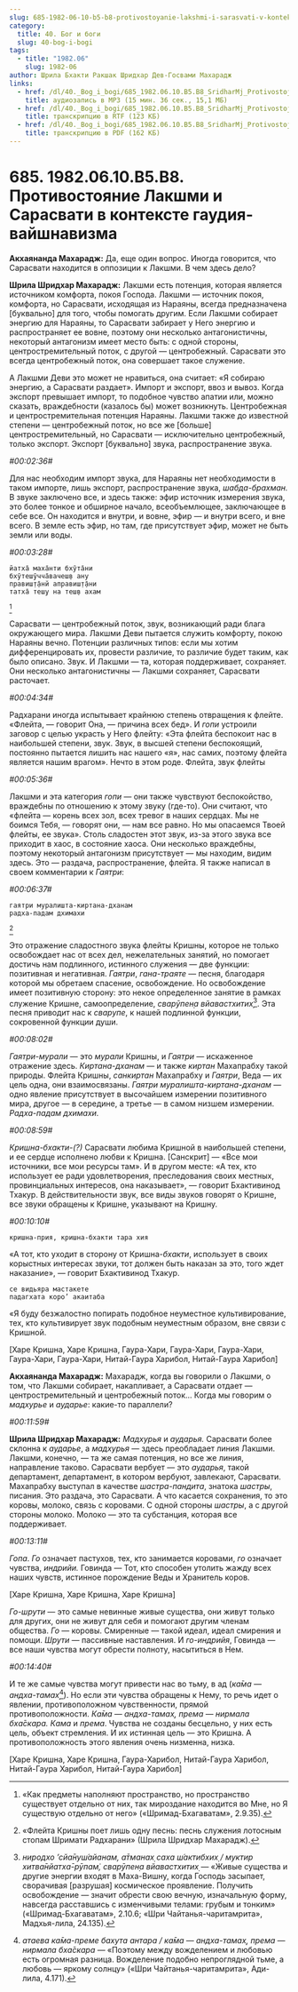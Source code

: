 ```yaml
---
slug: 685-1982-06-10-b5-b8-protivostoyanie-lakshmi-i-sarasvati-v-kontekste-gaudiya-vajshnavizma
category:
  title: 40. Бог и боги
  slug: 40-bog-i-bogi
tags:
  - title: "1982.06"
    slug: 1982-06
author: Шрила Бхакти Ракшак Шридхар Дев-Госвами Махарадж
links:
  - href: /dl/40._Bog_i_bogi/685_1982.06.10.B5.B8_SridharMj_Protivostojanie_Lakshmi_i_Sarasvati_v_kontekste_gaudija-vajshnavizma.mp3
    title: аудиозапись в MP3 (15 мин. 36 сек., 15,1 МБ)
  - href: /dl/40._Bog_i_bogi/685_1982.06.10.B5.B8_SridharMj_Protivostojanie_Lakshmi_i_Sarasvati_v_kontekste_gaudija-vajshnavizma.rtf
    title: транскрипцию в RTF (123 КБ)
  - href: /dl/40._Bog_i_bogi/685_1982.06.10.B5.B8_SridharMj_Protivostojanie_Lakshmi_i_Sarasvati_v_kontekste_gaudija-vajshnavizma.pdf
    title: транскрипцию в PDF (162 КБ)
---
```


# 685. 1982.06.10.B5.B8. Противостояние Лакшми и Сарасвати в контексте гаудия-вайшнавизма

**Акхаянанда Махарадж:** Да, еще один вопрос. Иногда говорится, что Сарасвати находится в оппозиции к Лакшми. В чем здесь дело?

**Шрила Шридхар Махарадж:** Лакшми есть потенция, которая является источником комфорта, покоя Господа. Лакшми — источник покоя, комфорта, но Сарасвати, исходящая из Нараяны, всегда предназначена [буквально] для того, чтобы помогать другим. Если Лакшми собирает энергию для Нараяны, то Сарасвати забирает у Него энергию и распространяет ее вовне, поэтому они несколько антагонистичны, некоторый антагонизм имеет место быть: с одной стороны, центростремительный поток, с другой — центробежный. Сарасвати это всегда центробежный поток, она совершает такое служение.

А Лакшми Деви это может не нравиться, она считает: «Я собираю энергию, а Сарасвати раздает». Импорт и экспорт, ввоз и вывоз. Когда экспорт превышает импорт, то подобное чувство апатии или, можно сказать, враждебности (казалось бы) может возникнуть. Центробежная и центростремительная потенция Нараяны. Лакшми также до известной степени — центробежный поток, но все же [больше] центростремительный, но Сарасвати — исключительно центробежный, только экспорт. Экспорт [буквально] звука, распространение звука.

*#00:02:36#*

Для нас необходим импорт звука, для Нараяны нет необходимости в таком импорте, лишь экспорт, распространение звука, *шабда-брахман.* В звуке заключено все, и здесь также: эфир источник измерения звука, это более тонкое и обширное начало, всеобъемлющее, заключающее в себе все. Он находится и внутри, и вовне, эфир — и внутри всего, и вне всего. В земле есть эфир, но там, где присутствует эфир, может не быть земли или воды.

*#00:03:28#*

    йатха̄ маха̄нти бхӯта̄ни
    бхӯтеш̣ӯчча̄вачеш̣в ану
    правиш̣т̣а̄нй аправиш̣т̣а̄ни
    татха̄ теш̣у на теш̣в ахам
[^_ftn1]

Сарасвати — центробежный поток, звук, возникающий ради блага окружающего мира. Лакшми Деви пытается служить комфорту, покою Нараяны вечно. Потенции различных типов: если мы хотим дифференцировать их, провести различие, то различие будет таким, как было описано. Звук. И Лакшми — та, которая поддерживает, сохраняет. Они несколько антагонистичны — Лакшми сохраняет, Сарасвати расточает.

*#00:04:34#*

Радхарани иногда испытывает крайнюю степень отвращения к флейте. «Флейта, — говорит Она, — причина всех бед». И *гопи* устроили заговор с целью украсть у Него флейту: «Эта флейта беспокоит нас в наибольшей степени, звук. Звук, в высшей степени беспокоящий, постоянно пытается лишить нас нашего «я», нас самих, поэтому флейта является нашим врагом». Нечто в этом роде. Флейта, звук флейты

*#00:05:36#*

Лакшми и эта категория *гопи* — они также чувствуют беспокойство, враждебны по отношению к этому звуку (где-то). Они считают, что «флейта — корень всех зол, всех тревог в наших сердцах. Мы не боимся Тебя, — говорят они, — нам все равно. Но мы опасаемся Твоей флейты, ее звука». Столь сладостен этот звук, из-за этого звука все приходит в хаос, в состояние хаоса. Они несколько враждебны, поэтому некоторый антагонизм присутствует — мы находим, видим здесь. Это — раздача, распространение, флейта. Я также написал в своем комментарии к *Гаятри*:

*#00:06:37#*

    гаятри муралишта-киртана-дханам
    радха-падам дхимахи
[^_ftn2]

Это отражение сладостного звука флейты Кришны, которое не только освобождает нас от всех дел, нежелательных занятий, но помогает достичь нам подлинного, истинного служения — две функции: позитивная и негативная. *Гаятри*, *гана-траяте* — песня, благодаря которой мы обретаем спасение, освобождение. Но освобождение имеет позитивную сторону: это некое определенное занятие в рамках служение Кришне, самоопределение, *сварӯпен̣а вйавастхитих̣*[^_ftn3]. Эта песня приводит нас к *сварупе*, к нашей подлинной функции, сокровенной функции души.

*#00:08:02#*

*Гаятри-мурали* — это *мурали* Кришны, и *Гаятри* — искаженное отражение здесь. *Киртана-дханам* — и также *киртан* Махапрабху такой природы. Флейта Кришны, *санкиртан* Махапрабху и *Гаятри*, Веда — их цель одна, они взаимосвязаны. *Гаятри муралишта-киртана-дханам* — одно явление присутствует в высочайшем измерении позитивного мира, другое — в середине, а третье — в самом низшем измерении. *Радха-падам дхимахи.*

*#00:08:59#*

*Кришна-бхакти-(?)* Сарасвати любима Кришной в наибольшей степени, и ее сердце исполнено любви к Кришна. [Санскрит] — «Все мои источники, все мои ресурсы там». И в другом месте: «А тех, кто использует ее ради удовлетворения, преследования своих местных, провинциальных интересов, она наказывает», — говорит Бхактивинод Тхакур. В действительности звук, все виды звуков говорят о Кришне, все звуки обращены к Кришне, указывают на Кришну.

*#00:10:10#*

    кришна-прия, кришна-бхакти тара хия

«А тот, кто уходит в сторону от Кришна-*бхакти*, использует в своих корыстных интересах звуки, тот должен быть наказан за это, того ждет наказание», — говорит Бхактивинод Тхакур.

    се видьяра мастакете
    падагхата коро’ акаитаба

«Я буду безжалостно попирать подобное неуместное культивирование, тех, кто культивирует звук подобным неуместным образом, вне связи с Кришной.

[Харе Кришна, Харе Кришна, Гаура-Хари, Гаура-Хари, Гаура-Хари, Гаура-Хари, Гаура-Хари, Нитай-Гаура Харибол, Нитай-Гаура Харибол]

**Акхаянанда Махарадж:** Махарадж, когда вы говорили о Лакшми, о том, что Лакшми собирает, накапливает, а Сарасвати отдает — центростремительный и центробежный поток… Когда мы говорим о *мадхурье* и *аударье*: какие-то параллели?

*#00:11:59#*

**Шрила Шридхар Махарадж:** *Мадхурья* и *аударья.* Сарасвати более склонна к *аударье*, а *мадхурья* — здесь преобладает линия Лакшми. Лакшми, конечно, — та же самая потенция, но все же линия, направление таково. Сарасвати вербует — это *аударья*, такой департамент, департамент, в котором вербуют, завлекают, Сарасвати. Махапрабху выступал в качестве *шастра-пандита*, знатока *шастры*, писания. Это раздача, это Сарасвати. А что касается сохранения, то это коровы, молоко, связь с коровами. С одной стороны *шастры*, а с другой стороны молоко. Молоко — это та субстанция, которая все поддерживает.

*#00:13:11#*

*Гопа*. *Го* означает пастухов, тех, кто занимается коровами, *го* означает чувства, *индрийи.* Говинда — Тот, кто способен утолить жажду всех наших чувств, истинное порождение Веды и Хранитель коров.

[Харе Кришна, Харе Кришна, Харе Кришна]

*Го-шрути* — это самые невинные живые существа, они живут только для других, они не живут для себя и помогают другим членам общества. *Го* — коровы. Смиренные — такой идеал, идеал смирения и помощи. *Шрути* — пассивные наставления. И *го-индрийя*, Говинда — все наши чувства могут обрести полноту, насытиться в Нем.

*#00:14:40#*

И те же самые чувства могут привести нас во тьму, в ад (*ка̄ма — андха-тамах̣*[^_ftn4]). Но если эти чувства обращены к Нему, то речь идет о явлении, противоположном чувственности, прямой противоположности. *Ка̄ма — андха-тамах̣, према — нирмала бха̄скара. Кама* и *према*. Чувства не созданы бесцельно, у них есть цель, объект стремления. И их истинная цель — это Кришна. А противоположность этого явления очень низменна, низка.

[Харе Кришна, Харе Кришна, Гаура-Харибол, Нитай-Гаура Харибол, Нитай-Гаура Харибол, Нитай-Гаура Харибол]



[^_ftn1]: «Как предметы наполняют пространство, но пространство существует отдельно от них, так мироздание находится во Мне, но Я существую отдельно от него» («Шримад-Бхагаватам», 2.9.35).

[^_ftn2]: «Флейта Кришны поет лишь одну песнь: песнь служения лотосным стопам Шримати Радхарани» (Шрила Шридхар Махарадж).

[^_ftn3]: *ниродхо ’сйа̄нуш́айанам, а̄тманах̣ саха ш́актибхих̣ / муктир хитва̄нйатха̄-рӯпам̇, сварӯпен̣а вйавастхитих̣* — «Живые существа и другие энергии входят в Маха-Вишну, когда Господь засыпает, сворачивая [разрушая] космическое проявление. Получить освобождение — значит обрести свою вечную, изначальную форму, навсегда расставшись с изменчивыми телами: грубым и тонким» («Шримад-Бхагаватам», 2.10.6; «Шри Чайтанья-чаритамрита», Мадхья-лила, 24.135).

[^_ftn4]: *атаева ка̄ма-преме бахута антара / ка̄ма — андха-тамах̣, према — нирмала бха̄скара* — «Поэтому между вожделением и любовью есть огромная разница. Вожделение подобно непроглядной тьме, а любовь — яркому солнцу» («Шри Чайтанья-чаритамрита», Ади-лила, 4.171).

